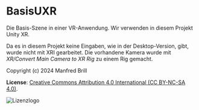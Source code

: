 # BasisUXR

Die Basis-Szene in einer VR-Anwendung. Wir verwenden in diesem Projekt
Unity XR.

Da es in diesem Projekt keine Eingaben, wie in der Desktop-Version, gibt, wurde
nicht mit XRI gearbeitet. Die vorhandene Kamera wurde mit 
*XR/Convert Main Camera to XR Rig* zu einem Rig gemacht.


Copyright (c) 2024 Manfred Brill

**License**: [Creative Commons Attribution 4.0 International (CC BY-NC-SA 4.0)](https://creativecommons.org/licenses/by-nc-sa/4.0/).  

![Lizenzlogo](https://licensebuttons.net/l/by-nc-sa/3.0/de/88x31.png)
